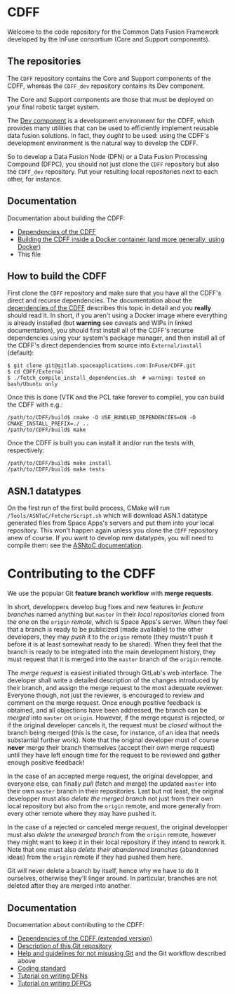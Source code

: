 # CDFF

Welcome to the code repository for the Common Data Fusion Framework developed by the InFuse consortium (Core and Support components).

## The repositories

The `CDFF` repository contains the Core and Support components of the CDFF, whereas the `CDFF_dev` repository contains its Dev component.

  The Core and Support components are those that must be deployed on your final robotic target system.

  The [Dev component](https://gitlab.spaceapplications.com/InFuse/CDFF_dev) is a development environment for the CDFF, which provides many utilities that can be used to efficiently implement reusable data fusion solutions. In fact, they *ought* to be used: using the CDFF's development environment is the natural way to develop the CDFF.

So to develop a Data Fusion Node (DFN) or a Data Fusion Processing Compound (DFPC), you should not just clone the `CDFF` repository but also the `CDFF_dev` repository. Put your resulting local repositories next to each other, for instance.

## Documentation

Documentation about building the CDFF:

* [Dependencies of the CDFF](/External/Readme.md)
* [Building the CDFF inside a Docker container (and more generally, using Docker)](https://drive.google.com/open?id=1aW3_giavOZdvOljEEfun4W0Cq2tlnDvb8S3y2bysjpw)
* This file

## How to build the CDFF

First clone the `CDFF` repository and make sure that you have all the CDFF's direct and recurse dependencies. The documentation about the [dependencies of the CDFF](/External/Readme.md) describes this topic in detail and you **really** should read it. In short, if you aren't using a Docker image where everything is already installed (but **warning** see caveats and WIPs in linked documentation), you should first install all of the CDFF's recurse dependencies using your system's package manager, and then install all of the CDFF's direct dependencies from source into `External/install` (default):

```
$ git clone git@gitlab.spaceapplications.com:InFuse/CDFF.git
$ cd CDFF/External
$ ./fetch_compile_install_dependencies.sh  # warning: tested on bash/Ubuntu only
```

Once this is done (VTK and the PCL take forever to compile), you can build the CDFF with e.g.:

```
/path/to/CDFF/build$ cmake -D USE_BUNDLED_DEPENDENCIES=ON -D CMAKE_INSTALL_PREFIX=./ ..
/path/to/CDFF/build$ make
```

Once the CDFF is built you can install it and/or run the tests with, respectively:

```
/path/to/CDFF/build$ make install
/path/to/CDFF/build$ make tests
```

## ASN.1 datatypes

On the first run of the first build process, CMake will run `/Tools/ASNToC/FetcherScript.sh` which will download ASN.1 datatype generated files from Space Apps's servers and put them into your local repository. This won't happen again unless you clone the `CDFF` repository anew of course. If you want to develop new datatypes, you will need to compile them: see the [ASNtoC documentation](/Tools/ASNToC/Readme.md).

# Contributing to the CDFF

We use the popular Git **feature branch workflow** with **merge requests**.

In short, developpers develop bug fixes and new features in *feature branches* named anything but `master` in their *local repositories* cloned from the one on the `origin` *remote*, which is Space Apps's server. When they feel that a branch is ready to be publicized (made available) to the other developers, they may *push* it to the `origin` remote (they mustn't push it before it is at least somewhat ready to be shared). When they feel that the branch is ready to be integrated into the main development history, they must request that it is merged into the `master` branch of the `origin` remote.

The *merge request* is easiest initiated through GitLab's web interface. The developer shall write a detailed description of the changes introduced by their branch, and assign the merge request to the most adequate reviewer. Everyone though, not just the reviewer, is encouraged to review and comment on the merge request. Once enough positive feedback is obtained, and all objections have been addressed, the branch can be *merged* into `master` on `origin`. However, if the merge request is rejected, or if the original developer cancels it, the request must be *closed* without the branch being merged (this is the case, for instance, of an idea that needs substantial further work). Note that the original developer must of course **never** merge their branch themselves (accept their own merge request) until they have left enough time for the request to be reviewed and gather enough positive feedback!

In the case of an accepted merge request, the original developper, and everyone else, can finally *pull* (fetch and merge) the updated `master` into their own `master` branch in their repositories. Last but not least, the original developper must also *delete the merged branch* not just from their own local repository but also from the `origin` remote, and more generally from every other remote where they may have pushed it.

In the case of a rejected or canceled merge request, the original developper must also *delete the unmerged branch* from the `origin` remote, however they might want to keep it in their local repository if they intend to rework it. Note that one must also *delete their abandonned branches* (abandonned ideas) from the `origin` remote if they had pushed them here.

Git will never delete a branch by itself, hence why we have to do it ourselves, otherwise they'll linger around. In particular, branches are not deleted after they are merged into another.

## Documentation

Documentation about contributing to the CDFF:

* [Dependencies of the CDFF (extended version)](https://drive.google.com/open?id=1Lv1ryzOCpTKXPyYZ77M07PNrthuIvzkSY2At1ib6FX8)
* [Description of this Git repository](https://drive.google.com/open?id=1ppECSp_fz4f23C0t9v5XJkrxQOHpKud0CJxJu4E5LpI)
* [Help and guidelines for not misusing Git](https://drive.google.com/open?id=1b9SNJDLAeYy8wc-1ryeyGpYzZKl0vcmHSz0IqaAfmLI) and the Git workflow described above
* [Coding standard](https://drive.google.com/open?id=1jQ8I3lRKLel6BT5Fac5twtjzZ0SiQrc9rK23v-3NOLM)
* [Tutorial on writing DFNs](https://drive.google.com/open?id=1hFTRKgJNN3n_brT3aajMA03AR_jQ2eCo-ZM33ggY5cE)
* [Tutorial on writing DFPCs](https://drive.google.com/open?id=1ZUhZPnedd1mO42y-q4N7USltOnKeZzbyyZz_yzpLsmk)
